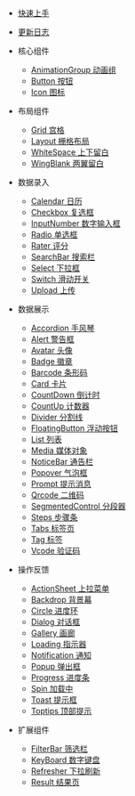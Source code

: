 * [快速上手](quickstart.md)

* [更新日志](changelog.md)

* 核心组件

  * [AnimationGroup 动画组](animation-group.md)
  * [Button 按钮](button.md)
  * [Icon 图标](icon.md)

* 布局组件

  * [Grid 宫格](grid.md)
  * [Layout 栅格布局](layout.md)
  * [WhiteSpace 上下留白](white-space.md)
  * [WingBlank 两翼留白](wing-blank.md)

* 数据录入

  * [Calendar 日历](calendar.md)
  * [Checkbox 复选框](checkbox.md)
  * [InputNumber 数字输入框](input-number.md)
  * [Radio 单选框](radio.md)
  * [Rater 评分](rater.md)
  * [SearchBar 搜索栏](search-bar.md)
  * [Select 下拉框](select.md)
  * [Switch 滑动开关](switch.md)
  * [Upload 上传](upload.md)

* 数据展示
  
  * [Accordion 手风琴](accordion.md)
  * [Alert 警告框](alert.md)
  * [Avatar 头像](avatar.md)
  * [Badge 徽章](badge.md)
  * [Barcode 条形码](barcode.md)
  * [Card 卡片](card.md)
  * [CountDown 倒计时](countdown.md)
  * [CountUp 计数器](countup.md)
  * [Divider 分割线](divider.md)
  * [FloatingButton 浮动按钮](floating-button.md)
  * [List 列表](list.md)
  * [Media 媒体对象](media.md)
  * [NoticeBar 通告栏](notice-bar.md)
  * [Popover 气泡框](popover.md)
  * [Prompt 提示消息](prompt.md)
  * [Qrcode 二维码](qrcode.md)
  * [SegmentedControl 分段器](segmented-control.md)
  * [Steps 步骤条](steps.md)
  * [Tabs 标签页](tabs.md)
  * [Tag 标签](tag.md)
  * [Vcode 验证码](vcode.md)

* 操作反馈

  * [ActionSheet 上拉菜单](actionsheet.md)
  * [Backdrop 背景幕](backdrop.md)
  * [Circle 进度环](circle.md)
  * [Dialog 对话框](dialog.md)
  * [Gallery 画廊](gallery.md)
  * [Loading 指示器](loading.md)
  * [Notification 通知](notification.md)
  * [Popup 弹出框](popup.md)
  * [Progress 进度条](progress.md)
  * [Spin 加载中](spin.md)
  * [Toast 提示框](toast.md)
  * [Toptips 顶部提示](toptips.md)

* 扩展组件

  * [FilterBar 筛选栏](filterbar.md)
  * [KeyBoard 数字键盘](keyboard.md)
  * [Refresher 下拉刷新](refresher.md)
  * [Result 结果页](result.md)